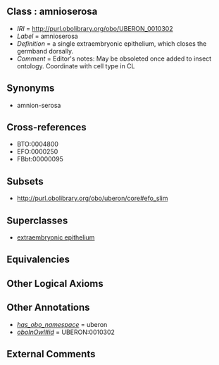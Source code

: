 
## Class : amnioserosa

 * *IRI* = http://purl.obolibrary.org/obo/UBERON_0010302
 * *Label* = amnioserosa
 * *Definition* = a single extraembryonic epithelium, which closes the germband dorsally.
 * *Comment* = Editor's notes: May be obsoleted once added to insect ontology. Coordinate with cell type in CL

## Synonyms

 * amnion-serosa

## Cross-references

 * BTO:0004800
 * EFO:0000250
 * FBbt:00000095

## Subsets

 * http://purl.obolibrary.org/obo/uberon/core#efo_slim

## Superclasses

 * [extraembryonic epithelium](../../UBERON/03/UBERON_0010303.md)

## Equivalencies


## Other Logical Axioms


## Other Annotations

 * *[has_obo_namespace](../../ce/oboInOwl#hasOBONamespace.md)* = uberon
 * *[oboInOwl#id](../../id/oboInOwl#id.md)* = UBERON:0010302

## External Comments

